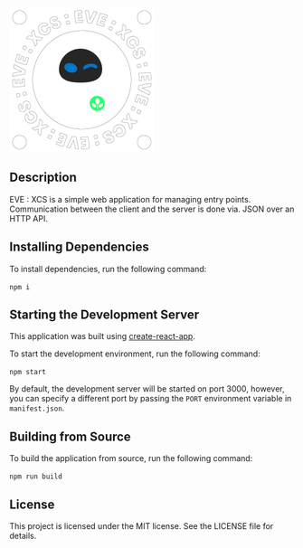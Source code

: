<img src="./assets/logo.png" height="256" alt="eve xcs logo"/>

<br/>

## Description

EVE : XCS is a simple web application for managing entry points.
Communication between the client and the server is done via. JSON over an HTTP API.

## Installing Dependencies

To install dependencies, run the following command:

`npm i`

## Starting the Development Server

This application was built using [create-react-app](https://reactjs.org/docs/create-a-new-react-app.html).

To start the development environment, run the following command:

`npm start`

By default, the development server will be started on port 3000, however, you can specify a different port by passing the `PORT` environment variable in `manifest.json`.

## Building from Source

To build the application from source, run the following command:

`npm run build`

## License

This project is licensed under the MIT license. See the LICENSE file for details.